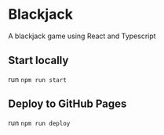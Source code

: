# Blackjack
A blackjack game using React and Typescript

## Start locally
run `npm run start`

## Deploy to GitHub Pages
run `npm run deploy`